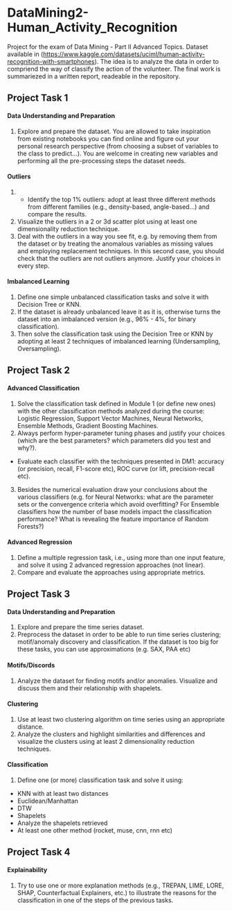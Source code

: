 # DataMining2-Human_Activity_Recognition
 Project for the exam of Data Mining - Part II Advanced Topics. Dataset available in (https://www.kaggle.com/datasets/uciml/human-activity-recognition-with-smartphones).
 The idea is to analyze the data in order to compriend the way of classify the action of the volunteer. The final work is summariezed in a written report, readeable in the repository. 



## Project Task 1 
#### Data Understanding and Preparation
1. Explore and prepare the dataset. You are allowed to take inspiration 
from existing notebooks you can find online and figure out your 
personal research perspective (from choosing a subset of variables to 
the class to predict…). You are welcome in creating new variables and 
performing all the pre-processing steps the dataset needs.
#### Outliers
1. - Identify the top 1% outliers: adopt at least three different methods 
from different families (e.g., density-based, angle-based…) and 
compare the results. 
2. Visualize the outliers in a 2 or 3d scatter plot using at least one 
dimensionality reduction technique.
3. Deal with the outliers in a way you see fit, e.g. by removing them from 
the dataset or by treating the anomalous variables as missing values 
and employing replacement techniques. In this second case, you 
should check that the outliers are not outliers anymore. Justify your 
choices in every step.
#### Imbalanced Learning
1. Define one simple unbalanced classification tasks and solve it with 
Decision Tree or KNN. 
2. If the dataset is already unbalanced leave it as it is, otherwise turns 
the dataset into an imbalanced version (e.g., 96% - 4%, for binary 
classification). 
3. Then solve the classification task using the Decision Tree or KNN by 
adopting at least 2 techniques of imbalanced learning (Undersampling, 
Oversampling).

## Project Task 2
#### Advanced Classification

1. Solve the classification task defined in Module 1 (or define new ones) with the 
other classification methods analyzed during the course: Logistic Regression, 
Support Vector Machines, Neural Networks, Ensemble Methods, Gradient Boosting 
Machines.
2. Always perform hyper-parameter tuning phases and justify your choices (which are the best parameters? which parameters did you test and why?).
- Evaluate each classifier with the techniques presented in DM1: accuracy (or 
precision, recall, F1-score etc), ROC curve (or lift, precision-recall etc). 
3. Besides the numerical evaluation draw your conclusions about the various 
classifiers (e.g. for Neural Networks: what are the parameter sets or the 
convergence criteria which avoid overfitting? For Ensemble classifiers how the 
number of base models impact the classification performance? What is revealing 
the feature importance of Random Forests?)

#### Advanced Regression

1. Define a multiple regression task, i.e., using more than one input 
feature, and solve it using 2 advanced regression approaches (not 
linear).
2. Compare and evaluate the approaches using appropriate metrics.

## Project Task 3
#### Data Understanding and Preparation

1. Explore and prepare the time series dataset.
2. Preprocess the dataset in order to be able to run time series 
clustering; motif/anomaly discovery and classification. If the dataset is 
too big for these tasks, you can use approximations (e.g. SAX, PAA etc)

#### Motifs/Discords
1. Analyze the dataset for finding motifs and/or anomalies. Visualize and 
discuss them and their relationship with shapelets.

#### Clustering

1. Use at least two clustering algorithm on time series using an 
appropriate distance.
2. Analyze the clusters and highlight similarities and differences and 
visualize the clusters using at least 2 dimensionality reduction 
techniques.


#### Classification
1. Define one (or more) classification task and solve it using:
 - KNN with at least two distances
 - Euclidean/Manhattan 
 - DTW 
 - Shapelets
 - Analyze the shapelets retrieved
 - At least one other method (rocket, muse, cnn, rnn etc)

## Project Task 4
#### Explainability
1. Try to use one or more explanation methods (e.g., TREPAN, LIME, 
LORE, SHAP, Counterfactual Explainers, etc.) to illustrate the reasons for 
the classification in one of the steps of the previous tasks.





